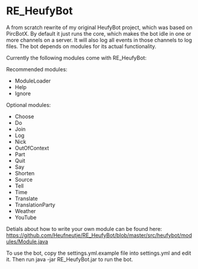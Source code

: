 RE_HeufyBot
===========

A from scratch rewrite of my original HeufyBot project, which was based on PircBotX. By default it just runs the core, which makes the bot idle in one or more channels on a server. It will also log all events in those channels to log files. The bot depends on modules for its actual functionality.

Currently the following modules come with RE_HeufyBot:

Recommended modules:

- ModuleLoader
- Help
- Ignore

Optional modules:

- Choose
- Do
- Join
- Log
- Nick
- OutOfContext
- Part
- Quit
- Say
- Shorten
- Source
- Tell
- Time
- Translate
- TranslationParty
- Weather
- YouTube

Detials about how to write your own module can be found here: https://github.com/Heufneutje/RE_HeufyBot/blob/master/src/heufybot/modules/Module.java

To use the bot, copy the settings.yml.example file into settings.yml and edit it. Then run java -jar RE_HeufyBot.jar to run the bot.
